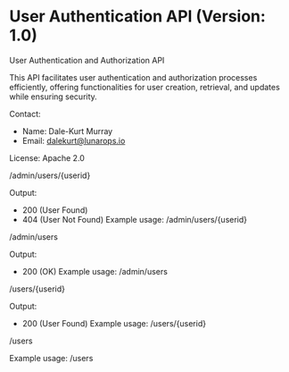 # User Authentication API (Version: 1.0)
User Authentication and Authorization API

This API facilitates user authentication and authorization processes efficiently, offering functionalities for user creation, retrieval, and updates while ensuring security.

Contact:
- Name: Dale-Kurt Murray
- Email: dalekurt@lunarops.io

License: Apache 2.0

/admin/users/{userid}

Output:
- 200 (User Found)
- 404 (User Not Found)
Example usage:
/admin/users/{userid}



/admin/users

Output:
- 200 (OK)
Example usage:
/admin/users



/users/{userid}

Output:
- 200 (User Found)
Example usage:
/users/{userid}



/users

Example usage:
/users


